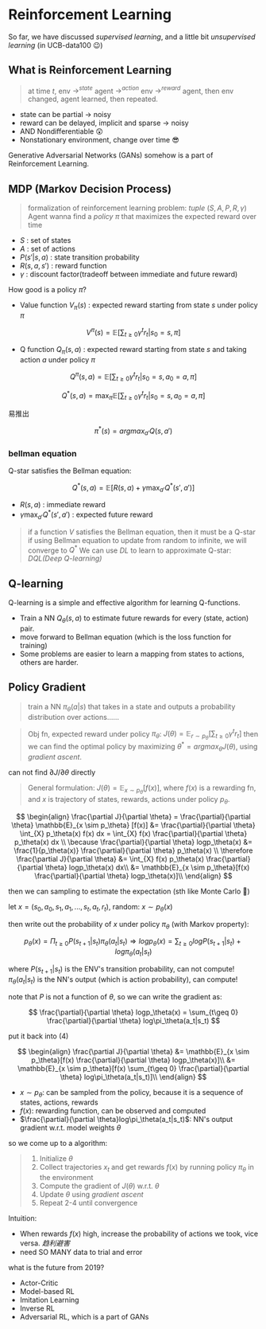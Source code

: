 # Reinforcement Learning

So far, we have discussed *supervised learning*, and a little bit *unsupervised learning* (in UCB-data100 :wink:)

## What is Reinforcement Learning
> at time $t$, env $\rightarrow^{state}$ agent $\rightarrow^{action}$ env $\rightarrow^{reward}$ agent, then env changed, agent learned, then repeated.

- state can be partial -> noisy
- reward can be delayed, implicit and sparse -> noisy
- AND Nondifferentiable :astonished:
- Nonstationary environment, change over time :sunglasses:

Generative Adversarial Networks (GANs) somehow is a part of Reinforcement Learning. 

## MDP (Markov Decision Process)

> formalization of reinforcement learning problem: *tuple* $(S, A, P, R, \gamma)$
> Agent wanna find a *policy* $\pi$ that maximizes the expected reward over time

- $S$ : set of states
- $A$ : set of actions
- $P(s'|s,a)$ : state transition probability
- $R(s,a,s')$ : reward function
- $\gamma$ : discount factor(tradeoff between immediate and future reward)

How good is a policy $\pi$?

- Value function $V_{\pi}(s)$ : expected reward starting from state $s$ under policy $\pi$

$$
V^{\pi}(s) = \mathbb{E}[\sum_{t \geq 0}\gamma^tr_t | s_0=s, \pi]
$$

- Q function $Q_{\pi}(s,a)$ : expected reward starting from state $s$ and taking action $a$ under policy $\pi$

$$
Q^{\pi}(s,a) = \mathbb{E}[\sum_{t \geq 0}\gamma^tr_t | s_0=s, a_0=a, \pi]
$$

$$
Q^*(s,a) = \max_{\pi} \mathbb{E}[\sum_{t \geq 0}\gamma^tr_t | s_0=s, a_0=a, \pi]
$$

易推出

$$
\pi^*(s) = argmax_{a'}Q(s,a')
$$


### bellman equation
Q-star satisfies the Bellman equation:

$$
Q^*(s,a) = \mathbb{E}[R(s,a) + \gamma \max_{a'}Q^*(s',a')]
$$
- $R(s,a)$ : immediate reward
- $\gamma \max_{a'}Q^*(s',a')$ : expected future reward

> if a function $V$ satisfies the Bellman equation, then it must be a Q-star
> if using Bellman equation to update from random to infinite, we will converge to $Q^*$
> We can use *DL* to learn to approximate Q-star: *DQL(Deep Q-learning)*

## Q-learning

Q-learning is a simple and effective algorithm for learning Q-functions.

- Train a NN $Q_\theta(s,a)$ to estimate future rewards for every (state, action) pair.
- move forward to Bellman equation (which is the loss function for training)
- Some problems are easier to learn a mapping from states to actions, others are harder.

## Policy Gradient
> train a NN $\pi_\theta(a|s)$ that takes in a state and outputs a probability distribution over actions......

> Obj fn, expected reward under policy $\pi_\theta$: $J(\theta) = \mathbb{E}_{r \sim p_\theta}[\sum_{t\geq 0}\gamma^tr_t ]$
> then we can find the optimal policy by maximizing $\theta^* = argmax_{\theta} J(\theta)$, using *gradient ascent*.

can not find $\partial J / \partial \theta$ directly 

> General formulation: $J(\theta) = \mathbb{E}_{x \sim p_\theta}[f(x)]$, where $f(x)$ is a rewarding fn, and $x$ is trajectory of states, rewards, actions under policy $p_\theta$.



$$
\begin{align}
\frac{\partial J}{\partial \theta} = \frac{\partial}{\partial \theta} \mathbb{E}_{x \sim p_\theta} [f(x)] &= \frac{\partial}{\partial \theta} \int_{X} p_\theta(x) f(x) dx = \int_{X} f(x) \frac{\partial}{\partial \theta} p_\theta(x) dx \\
\because \frac{\partial}{\partial \theta} logp_\theta(x) &= \frac{1}{p_\theta(x)} \frac{\partial}{\partial \theta} p_\theta(x) \\
\therefore \frac{\partial J}{\partial \theta} &= \int_{X} f(x) p_\theta(x) \frac{\partial}{\partial \theta} logp_\theta(x) dx\\
&= \mathbb{E}_{x \sim p_\theta}[f(x) \frac{\partial}{\partial \theta} logp_\theta(x)]\\ 
\end{align}
$$

then we can sampling to estimate the expectation (sth like Monte Carlo :thinking:)

let $x = (s_0, a_0, s_1, a_1, ..., s_t, a_t, r_t)$, random: $x \sim p_\theta(x)$

then write out the probability of $x$ under policy $\pi_\theta$ (with Markov property):

$$
p_\theta(x) = \Pi_{t\geq 0} P(s_{t+1}|s_t)\pi_\theta(a_t|s_t) \Rightarrow logp_\theta(x) = \sum_{t\geq 0} logP(s_{t+1}|s_t) + log\pi_\theta(a_t|s_t)
$$

where $P(s_{t+1}|s_t)$ is the ENV's transition probability, can not compute!
$\pi_\theta(a_t|s_t)$ is the NN's output (which is action probability), can compute!

note that $P$ is not a function of $\theta$, so we can write the gradient as:

$$
\frac{\partial}{\partial \theta} logp_\theta(x) = \sum_{t\geq 0} \frac{\partial}{\partial \theta} log\pi_\theta(a_t|s_t)
$$

put it back into (4)

$$
\begin{align}
\frac{\partial J}{\partial \theta} 
&= \mathbb{E}_{x \sim p_\theta}[f(x) \frac{\partial}{\partial \theta} logp_\theta(x)]\\ 
&= \mathbb{E}_{x \sim p_\theta}[f(x) \sum_{t\geq 0} \frac{\partial}{\partial \theta} log\pi_\theta(a_t|s_t)]\\ 
\end{align}
$$
- $x\sim p_\theta$: can be sampled from the policy, because it is a sequence of states, actions, rewards
- $f(x)$: rewarding function, can be observed and computed
- $\frac{\partial}{\partial \theta}log\pi_\theta(a_t|s_t)$: NN's output gradient w.r.t. model weights $\theta$


so we come up to a algorithm:
> 1. Initialize $\theta$
> 2. Collect trajectories $x_t$ and get rewards $f(x)$ by running policy $\pi_\theta$ in the environment
> 3. Compute the gradient of $J(\theta)$ w.r.t. $\theta$ 
> 4. Update $\theta$ using *gradient ascent*
> 5. Repeat 2-4 until convergence

Intuition:

- When rewards $f(x)$ high, increase the probability of actions we took, vice versa. *趋利避害*
- need SO MANY data to trial and error


what is the future from 2019?

- Actor-Critic
- Model-based RL
- Imitation Learning
- Inverse RL
- Adversarial RL, which is a part of GANs


